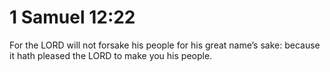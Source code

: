 # 1 Samuel 12:22

For the LORD will not forsake his people for his great name’s sake: because it hath pleased the LORD to make you his people.